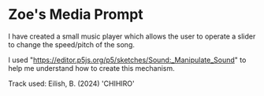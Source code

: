 # Zoe's Media Prompt

I have created a small music player which allows the user to operate a slider to change the speed/pitch of the song.

I used "https://editor.p5js.org/p5/sketches/Sound:_Manipulate_Sound" to help me understand how to create this mechanism. 


Track used: Eilish, B. (2024) 'CHIHIRO'